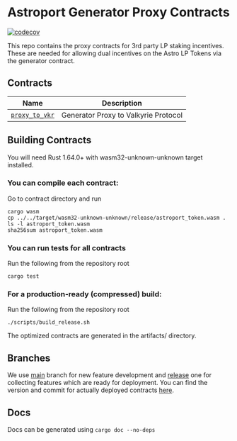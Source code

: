 # Astroport Generator Proxy Contracts

[![codecov](https://codecov.io/gh/astroport-fi/astro-generator-proxy-contracts/branch/main/graph/badge.svg?token=ZCO1D3AGSM)](https://codecov.io/gh/astroport-fi/astro-generator-proxy-contracts)

This repo contains the proxy contracts for 3rd party LP staking incentives.
These are needed for allowing dual incentives on the Astro LP Tokens via the generator contract.

## Contracts

| Name                           | Description                      |
| ------------------------------ | -------------------------------- |
| [`proxy_to_vkr`](contracts/proxy_to_vkr) | Generator Proxy to Valkyrie Protocol |

## Building Contracts

You will need Rust 1.64.0+ with wasm32-unknown-unknown target installed.

### You can compile each contract:
Go to contract directory and run 
    
```
cargo wasm
cp ../../target/wasm32-unknown-unknown/release/astroport_token.wasm .
ls -l astroport_token.wasm
sha256sum astroport_token.wasm
```

### You can run tests for all contracts
Run the following from the repository root

```
cargo test
```

### For a production-ready (compressed) build:
Run the following from the repository root

```
./scripts/build_release.sh
```

The optimized contracts are generated in the artifacts/ directory.

## Branches

We use [main](https://github.com/astroport-fi/astro-generator-proxy-contracts/tree/main) branch for new feature development and [release](https://github.com/astroport-fi/astro-generator-proxy-contracts/tree/release) one for collecting features which are ready for deployment. You can find the version and commit for actually deployed contracts [here](https://github.com/astroport-fi/astroport-changelog).

## Docs

Docs can be generated using `cargo doc --no-deps`

